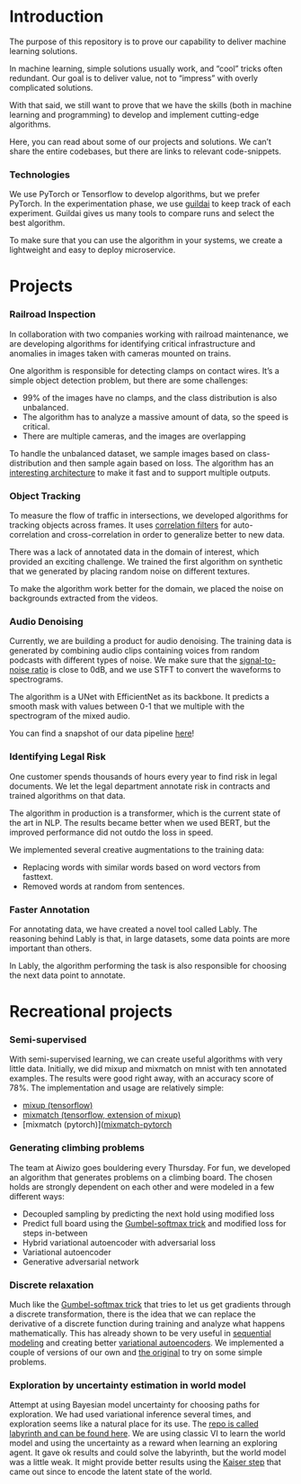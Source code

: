 # Introduction
The purpose of this repository is to prove our capability to deliver machine learning solutions.

In machine learning, simple solutions usually work, and “cool” tricks often redundant. Our goal is to deliver value, not to “impress” with overly complicated solutions.

With that said, we still want to prove that we have the skills (both in machine learning and programming) to develop and implement cutting-edge algorithms.

Here, you can read about some of our projects and solutions. We can’t share the entire codebases, but there are links to relevant code-snippets.

### Technologies

We use PyTorch or Tensorflow to develop algorithms, but we prefer PyTorch. In the experimentation phase, we use [guildai](https://github.com/guildai/guildai) to keep track of each experiment. Guildai gives us many tools to compare runs and select the best algorithm.

To make sure that you can use the algorithm in your systems, we create a lightweight and easy to deploy microservice.

# Projects

### Railroad Inspection

In collaboration with two companies working with railroad maintenance, we are developing algorithms for identifying critical infrastructure and anomalies in images taken with cameras mounted on trains.

One algorithm is responsible for detecting clamps on contact wires. It’s a simple object detection problem, but there are some challenges:

- 99% of the images have no clamps, and the class distribution is also unbalanced.
- The algorithm has to analyze a massive amount of data, so the speed is critical.
- There are multiple cameras, and the images are overlapping

To handle the unbalanced dataset, we sample images based on class-distribution and then sample again based on loss. The algorithm has an [interesting architecture](https://github.com/Aiwizo/capability/blob/master/railroad_inspection/architecture.py) to make it fast and to support multiple outputs.

### Object Tracking

To measure the flow of traffic in intersections, we developed algorithms for tracking objects across frames. It uses [correlation filters](https://github.com/Aiwizo/capability/blob/master/object_tracking/correlation.py) for auto-correlation and cross-correlation in order to generalize better to new data.

There was a lack of annotated data in the domain of interest, which provided an exciting challenge. We trained the first algorithm on synthetic that we generated by placing random noise on different textures.

To make the algorithm work better for the domain, we placed the noise on backgrounds extracted from the videos.

### Audio Denoising

Currently, we are building a product for audio denoising. The training data is generated by combining audio clips containing voices from random podcasts with different types of noise. We make sure that the [signal-to-noise ratio](https://en.wikipedia.org/wiki/Signal-to-noise_ratio) is close to 0dB, and we use STFT to convert the waveforms to spectrograms.

The algorithm is a UNet with EfficientNet as its backbone. It predicts a smooth mask with values between 0-1 that we multiple with the spectrogram of the mixed audio.

You can find a snapshot of our data pipeline [here](https://github.com/Aiwizo/capability/tree/master/audio_denoising/data.py)!

### Identifying Legal Risk

One customer spends thousands of hours every year to find risk in legal documents. We let the legal department annotate risk in contracts and trained algorithms on that data.

The algorithm in production is a transformer, which is the current state of the art in NLP. The results became better when we used BERT, but the improved performance did not outdo the loss in speed.

We implemented several creative augmentations to the training data:
- Replacing words with similar words based on word vectors from fasttext.
- Removed words at random from sentences.

### Faster Annotation

For annotating data, we have created a novel tool called Lably. The reasoning behind Lably is that, in large datasets, some data points are more important than others. 

In Lably, the algorithm performing the task is also responsible for choosing the next data point to annotate.

# Recreational projects

### Semi-supervised

With semi-supervised learning, we can create useful algorithms with very little data. Initially, we did mixup and mixmatch on mnist with ten annotated examples. The results were good right away, with an accuracy score of 78%. The implementation and usage are relatively simple:
- [mixup (tensorflow)](https://github.com/Aiwizo/capability/blob/master/semi_supervised/mixup.py)
- [mixmatch (tensorflow, extension of mixup)](https://github.com/Aiwizo/capability/blob/master/semi_supervised/mixmatch.py)
- [mixmatch (pytorch)]([mixmatch-pytorch](https://github.com/FelixAbrahamsson/mixmatch-pytorch)

### Generating climbing problems
The team at Aiwizo goes bouldering every Thursday. For fun, we developed an algorithm that generates problems on a climbing board. The chosen holds are strongly dependent on each other and were modeled in a few different ways:

- Decoupled sampling by predicting the next hold using modified loss
- Predict full board using the [Gumbel-softmax trick](https://pytorch.org/docs/stable/distributions.html#relaxedonehotcategorical) and modified loss for steps in-between
- Hybrid variational autoencoder with adversarial loss
- Variational autoencoder
- Generative adversarial network

### Discrete relaxation
Much like the [Gumbel-softmax trick](https://pytorch.org/docs/stable/distributions.html#relaxedonehotcategorical) that tries to let us get gradients through a discrete transformation, there is the idea that we can replace the derivative of a discrete function during training and analyze what happens mathematically. This has already shown to be very useful in [sequential modeling](https://arxiv.org/pdf/1801.09797.pdf) and creating better [variational autoencoders](https://arxiv.org/pdf/1906.00446.pdf). We implemented a couple of versions of our own and [the original](https://github.com/Aiwizo/capability/blob/master/kaiser_step.py) to try on some simple problems.

### Exploration by uncertainty estimation in world model
Attempt at using Bayesian model uncertainty for choosing paths for exploration. We had used variational inference several times, and exploration seems like a natural place for its use. The [repo is called labyrinth and can be found here](https://github.com/samedii/labyrinth). We are using classic VI to learn the world model and using the uncertainty as a reward when learning an exploring agent. It gave ok results and could solve the labyrinth, but the world model was a little weak. It might provide better results using the [Kaiser step](https://github.com/Aiwizo/capability/blob/master/kaiser_step.py) that came out since to encode the latent state of the world.
